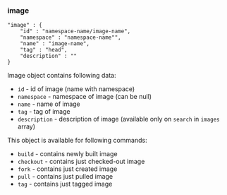 ### image

	"image" : {
		"id" : "namespace-name/image-name",
		"namespace" : "namespace-name"",
		"name" : "image-name",
		"tag" : "head",
		"description" : ""
	}

Image object contains following data:

* `id` - id of image (name with namespace)
* `namespace` - namespace of image (can be null)
* `name` - name of image
* `tag` - tag of image
* `description` - description of image (available only on `search` in `images` array)

This object is available for following commands:

* `build` - contains newly built image
* `checkout` - contains just checked-out image
* `fork` - contains just created image
* `pull` - contains just pulled image
* `tag` - contains just tagged image
